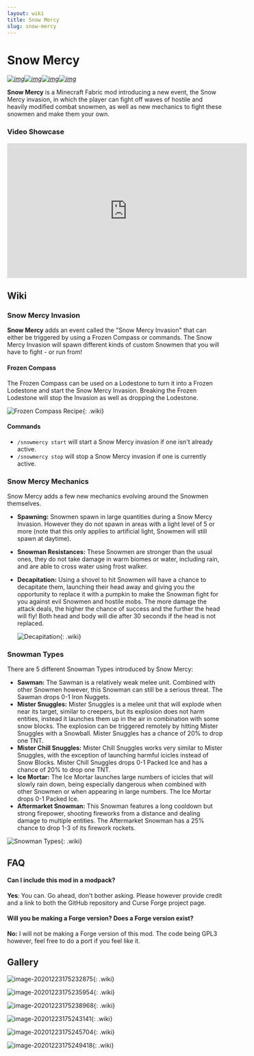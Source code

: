 ```yaml
---
layout: wiki
title: Snow Mercy
slug: snow-mercy
---
```

# Snow Mercy

*[![img](https://img.shields.io/discord/292744693803122688?color=informational&label=Ladysnake&logo=Discord)](https://ladysnake.glitch.me)[![img](http://cf.way2muchnoise.eu/full_snow-mercy_downloads.svg)](https://www.curseforge.com/minecraft/mc-mods/snow-mercy)[![img](http://cf.way2muchnoise.eu/versions/minecraft_snow-mercy_latest.svg)](https://www.curseforge.com/minecraft/mc-mods/snow-mercy)[![img](https://img.shields.io/github/last-commit/ladysnake/snow-mercy)](https://github.com/ladysnake/snow-mercy/commits/main)*

**Snow Mercy** is a Minecraft Fabric mod introducing a new event, the Snow Mercy invasion, in which the player can fight off waves of hostile and heavily modified combat snowmen, as well as new mechanics to fight these snowmen and make them your own.

### Video Showcase

<iframe width="560" height="315" src="https://www.youtube.com/embed/NDRtmo62U4E" frameborder="0" allow="accelerometer; autoplay; clipboard-write; encrypted-media; gyroscope; picture-in-picture" allowfullscreen></iframe>

## Wiki

### Snow Mercy Invasion

**Snow Mercy** adds an event called the "Snow Mercy Invasion" that can either be triggered by using a Frozen Compass or commands. The Snow Mercy Invasion will spawn different kinds of custom Snowmen that you will have to fight - or run from!

#### Frozen Compass

The Frozen Compass can be used on a Lodestone to turn it into a Frozen Lodestone and start the Snow Mercy Invasion. Breaking the Frozen Lodestone will stop the Invasion as well as dropping the Lodestone.

![Frozen Compass Recipe](snow-mercy/FrozenLodestone+Compass.png){: .wiki}

#### Commands

- ``/snowmercy start`` will start a Snow Mercy invasion if one isn't already active.
- ``/snowmercy stop`` will stop a Snow Mercy invasion if one is currently active.



### Snow Mercy Mechanics

Snow Mercy adds a few new mechanics evolving around the Snowmen themselves.

- **Spawning:** Snowmen spawn in large quantities during a Snow Mercy Invasion. However they do not spawn in areas with a light level of 5 or more (note that this only applies to artificial light, Snowmen will still spawn at daytime).

- **Snowman Resistances:** These Snowmen are stronger than the usual ones, they do not take damage in warm biomes or water, including rain, and are able to cross water using frost walker.

- **Decapitation:** Using a shovel to hit Snowmen will have a chance to decapitate them, launching their head away and giving you the opportunity to replace it with a pumpkin to make the Snowman fight for you against evil Snowmen and hostile mobs. The more damage the attack deals, the higher the chance of success and the further the head will fly! Both head and body will die after 30 seconds if the head is not replaced.

  ![Decapitation](snow-mercy/SnowMercyDecapitation.png){: .wiki}

  

### Snowman Types

There are 5 different Snowman Types introduced by Snow Mercy:

- **Sawman:** The Sawman is a relatively weak melee unit. Combined with other Snowmen however, this Snowman can still be a serious threat. The Sawman drops 0-1 Iron Nuggets.
- **Mister Snuggles:** Mister Snuggles is a melee unit that will explode when near its target, similar to creepers, but its explosion does not harm entities, instead it launches them up in the air in combination with some snow blocks. The explosion can be triggered remotely by hitting Mister Snuggles with a Snowball. Mister Snuggles has a chance of 20% to drop one TNT.
- **Mister Chill Snuggles:** Mister Chill Snuggles works very similar to Mister Snuggles, with the exception of launching harmful icicles instead of Snow Blocks. Mister Chill Snuggles drops 0-1 Packed Ice and has a chance of 20% to drop one TNT.
- **Ice Mortar:** The Ice Mortar launches large numbers of icicles that will slowly rain down, being especially dangerous when combined with other Snowmen or when appearing in large numbers. The Ice Mortar drops 0-1 Packed Ice.
- **Aftermarket Snowman:** This Snowman features a long cooldown but strong firepower, shooting fireworks from a distance and dealing damage to multiple entities. The Aftermarket Snowman has a 25% chance to drop 1-3 of its firework rockets.

![Snowman Types](snow-mercy/SnowmanTypes.png){: .wiki}



## FAQ

#### Can I include this mod in a modpack?

**Yes**: You can. Go ahead, don't bother asking. Please however provide credit and a link to both the GitHub repository and Curse Forge project page.

#### Will you be making a Forge version? Does a Forge version exist?

**No:** I will not be making a Forge version of this mod. The code being GPL3 however, feel free to do a port if you feel like it.



## Gallery

![image-20201223175232875](https://raw.githubusercontent.com/Ladysnake/Snow-Mercy/main/README.assets/image-20201223175232875.png){: .wiki}

![image-20201223175235954](https://raw.githubusercontent.com/Ladysnake/Snow-Mercy/main/README.assets/image-20201223175235954.png){: .wiki}

![image-20201223175238968](https://raw.githubusercontent.com/Ladysnake/Snow-Mercy/main/README.assets/image-20201223175238968.png){: .wiki}

![image-20201223175243141](https://raw.githubusercontent.com/Ladysnake/Snow-Mercy/main/README.assets/image-20201223175243141.png){: .wiki}

![image-20201223175245704](https://raw.githubusercontent.com/Ladysnake/Snow-Mercy/main/README.assets/image-20201223175245704.png){: .wiki}

![image-20201223175249418](https://raw.githubusercontent.com/Ladysnake/Snow-Mercy/main/README.assets/image-20201223175249418.png){: .wiki}